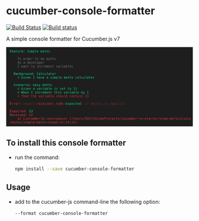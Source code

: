 # cucumber-console-formatter

[![Build Status](https://travis-ci.org/hdorgeval/cucumber-console-formatter.svg?branch=main)](https://travis-ci.org/hdorgeval/cucumber-console-formatter)
[![Build status](https://ci.appveyor.com/api/projects/status/4n138tbkj3juxk10?svg=true)](https://ci.appveyor.com/project/hdorgeval/cucumber-console-formatter)

A simple console formatter for Cucumber.js v7

![screenshot1](screenshots/simple-maths-feature-with-error.png)

## To install this console formatter

- run the command:

  ```sh
  npm install --save cucumber-console-formatter
  ```

## Usage

- add to the cucumber-js command-line the following option:

  ```sh
  --format cucumber-console-formatter
  ```
